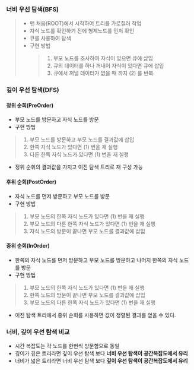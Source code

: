 ### 너비 우선 탐색(BFS)

> - 맨 처음(ROOT)에서 시작하여 트리를 가로질러 작업
> - 자식 노드를 확인하기 전에 형제노드를 먼저 확인
> - 큐를 사용하여 탐색
> - 구현 방법
>   > 1. 부모 노드를 조사하여 자식이 있으면 큐에 삽입
>   > 2. 큐의 데이터를 하나 꺼내어 자식이 있다면 큐에 삽입
>   > 3. 큐에서 꺼낼 데이터가 없을 때 까지 (2) 를 반복

### 깊이 우선 탐색(DFS)

#### 정위 순회(PreOrder)

- 부모 노드를 방문하고 자식 노드를 방문
- 구현 방법

> 1. 부모 노드를 방문하고 부모 노드를 결과값에 삽입
> 2. 한쪽 자식 노드가 있다면 (1) 번을 재 실행
> 3. 다른 한쪽 자식 노드가 있다면 (1) 번을 재 실행

- 정위 순휘의 결과값을 가지고 이진 탐색 트리로 재 구성 가능

#### 후위 순회(PostOrder)

- 자식 노드를 먼저 방문하고 부모 노드를 방문
- 구현 방법

> 1. 부모 노드의 한쪽 자식 노드가 있다면 (1) 번을 재 실행
> 2. 부모 노드의 다른 한쪽 자식 노드가 있다면 (1) 번을 재 실행
> 3. 자식 노드의 방문이 끝나면 부모 노드를 결과값에 삽입

#### 중위 순회(InOrder)

- 한쪽의 자식 노드를 먼저 방문하고 부모 노드를 방문하고 나머지 한쪽의 자식 노드를 방문
- 구현 방법

> 1. 부모 노드의 한쪽 자식 노드가 있다면 (1) 번을 재 실행
> 2. 한쪽 노드의 방문이 끝나면 부모 노드를 결과값에 삽입
> 3. 부모 노드의 다른 한쪽 자식 노드가 있다면 (1) 번을 재 실행

- 이진 탐색 트리에서 중위 순회를 사용하면 값이 정렬된 결과를 얻을 수 있다.

### 너비, 깊이 우선 탐색 비교

- 시간 복잡도는 각 노드를 한번씩 방문함으로 동일
- 깊이가 깊은 트리라면 깊이 우선 탐색 보다 **너비 우선 탐색이 공간복잡도에서 유리**
- 너비가 넓은 트리라면 너비 우선 탐색 보다 **깊이 우선 탐색이 공간복잡도에서 유리**
